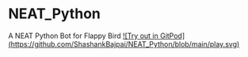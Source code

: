 # NEAT_Python
A NEAT Python Bot for Flappy Bird
[![Try out in GitPod]
(https://github.com/ShashankBajpai/NEAT_Python/blob/main/play.svg)](https://gitpod.io/#https://github.com/ShashankBajpai/NEAT-Python/blob/master/flappybird.py)
